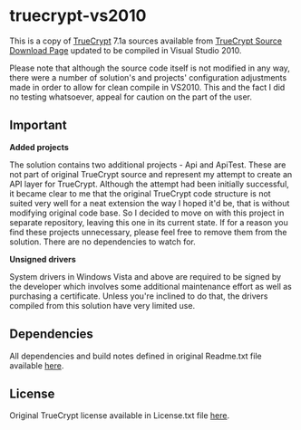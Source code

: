 truecrypt-vs2010
================

This is a copy of [TrueCrypt](http://www.truecrypt.org/ "TrueCrypt") 7.1a sources available from [TrueCrypt Source Download Page](http://www.truecrypt.org/downloads2 "TrueCrypt Source Download Page") updated to be compiled in Visual Studio 2010.

Please note that although the source code itself is not modified in any way, there were a number of solution's and projects' configuration adjustments made in order to allow for clean compile in VS2010. This and the fact I did no testing whatsoever, appeal for caution on the part of the user.

## Important ##

**Added projects**

The solution contains two additional projects - Api and ApiTest. These are not part of original TrueCrypt source and represent my attempt to create an API layer for TrueCrypt. Although the attempt had been initially successful, it became clear to me that the original TrueCrypt code structure is not suited very well for a neat extension the way I hoped it'd be, that is without modifying original code base. So I decided to move on with this project in separate repository, leaving this one in its current state. If for a reason you find these projects unnecessary, please feel free to remove them from the solution. There are no dependencies to watch for.

**Unsigned drivers**

System drivers in Windows Vista and above are required to be signed by the developer which involves some additional maintenance effort as well as purchasing a certificate. Unless you're inclined to do that, the drivers compiled from this solution have very limited use.

## Dependencies ##
All dependencies and build notes defined in original Readme.txt file available [here](https://github.com/nightnic/truecrypt-vs2010/blob/master/Readme.txt "here").

## License ##
Original TrueCrypt license available in License.txt file [here](https://github.com/nightnic/truecrypt-vs2010/blob/master/License.txt "here").
